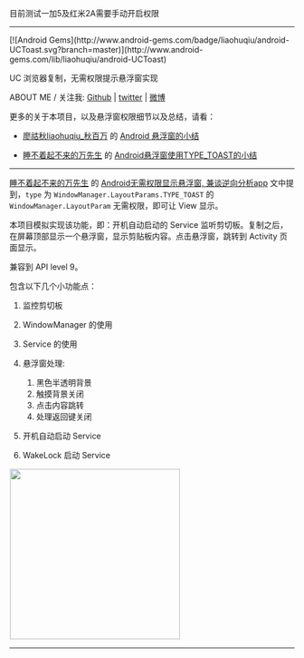 
目前测试一加5及红米2A需要手动开启权限
<br>
<hr>
[![Android Gems](http://www.android-gems.com/badge/liaohuqiu/android-UCToast.svg?branch=master)](http://www.android-gems.com/lib/liaohuqiu/android-UCToast)

UC 浏览器复制，无需权限提示悬浮窗实现

ABOUT ME / 关注我:  [Github](https://github.com/liaohuqiu) | [twitter](https://twitter.com/liaohuqiu) | [微博](http://weibo.com/liaohuqiu)

更多的关于本项目，以及悬浮窗权限细节以及总结，请看：

*  [廖祜秋liaohuqiu_秋百万][] 的 [Android 悬浮窗的小结](http://liaohuqiu.net/cn/posts/android-windows-manager/)

*  [睡不着起不来的万先生][] 的 [Android悬浮窗使用TYPE_TOAST的小结](http://www.jianshu.com/p/634cd056b90c)

---

[睡不着起不来的万先生](http://weibo.com/2951317192) 的 [Android无需权限显示悬浮窗, 兼谈逆向分析app](http://www.jianshu.com/p/167fd5f47d5c) 文中提到，`type` 为 `WindowManager.LayoutParams.TYPE_TOAST` 的 `WindowManager.LayoutParam` 无需权限，即可让 View 显示。

本项目模拟实现该功能，即：开机自动启动的 Service 监听剪切板。复制之后，在屏幕顶部显示一个悬浮窗，显示剪贴板内容。点击悬浮窗，跳转到 Activity 页面显示。

兼容到 API level 9。

包含以下几个小功能点：

1.  监控剪切板
2.  WindowManager 的使用
3.  Service 的使用
4.  悬浮窗处理: 

    1.  黑色半透明背景
    2.  触摸背景关闭
    3.  点击内容跳转
    4.  处理返回键关闭

5.  开机自动启动 Service
6.  WakeLock 启动 Service


<div><img src='https://raw.githubusercontent.com/liaohuqiu/android-UCToast/master/art/uc-toast.gif' width="300px" style='border: #f1f1f1 solid 1px'/></div>

---

[廖祜秋liaohuqiu_秋百万]:      http://weibo.com/liaohuqiu
[睡不着起不来的万先生]:        http://weibo.com/2951317192

